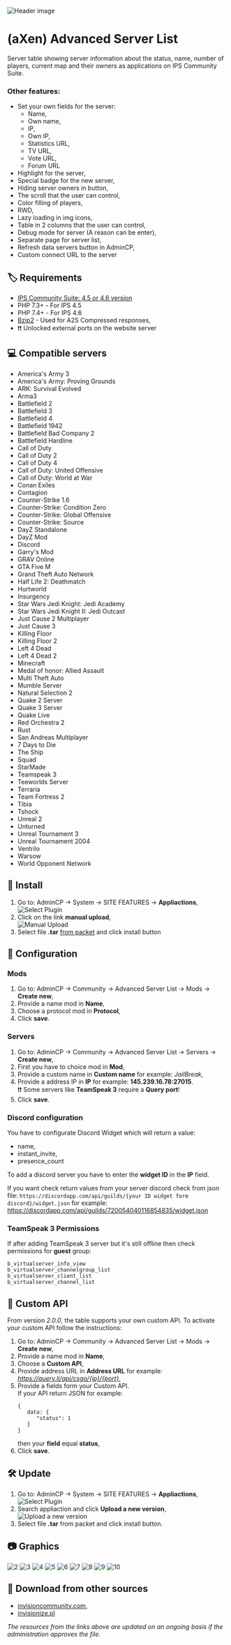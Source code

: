 ![Header image](https://files.axendev.net/projects/ips/applications/serverlist/1.png)

# (aXen) Advanced Server List

Server table showing server information about the status, name, number of players, current map and their owners as applications on IPS Community Suite.

### Other features:

- Set your own fields for the server:
  - Name,
  - Own name,
  - IP,
  - Own IP,
  - Statistics URL,
  - TV URL,
  - Vote URL,
  - Forum URL
- Highlight for the server,
- Special badge for the new server,
- Hiding server owners in button,
- The scroll that the user can control,
- Color filling of players,
- RWD,
- Lazy loading in img icons,
- Table in 2 columns that the user can control,
- Debug mode for server (A reason can be enter),
- Separate page for server list,
- Refresh data servers button in AdminCP,
- Custom connect URL to the server

## 🏷️ Requirements

- [IPS Community Suite: 4.5 or 4.6 version](https://invisioncommunity.com/)
- PHP 7.3+ - For IPS 4.5
- PHP 7.4+ - For IPS 4.6
- [Bzip2](https://www.php.net/manual/en/book.bzip2.php) - Used for A2S Compressed responses,
- ❗❗ Unlocked external ports on the website server

## 💻 Compatible servers

- America's Army 3
- America's Army: Proving Grounds
- ARK: Survival Evolved
- Arma3
- Battlefield 2
- Battlefield 3
- Battlefield 4
- Battlefield 1942
- Battlefield Bad Company 2
- Battlefield Hardline
- Call of Duty
- Call of Duty 2
- Call of Duty 4
- Call of Duty: United Offensive
- Call of Duty: World at War
- Conan Exiles
- Contagion
- Counter-Strike 1.6
- Counter-Strike: Condition Zero
- Counter-Strike: Global Offensive
- Counter-Strike: Source
- DayZ Standalone
- DayZ Mod
- Discord
- Garry's Mod
- GRAV Online
- GTA Five M
- Grand Theft Auto Network
- Half Life 2: Deathmatch
- Hurtworld
- Insurgency
- Star Wars Jedi Knight: Jedi Academy
- Star Wars Jedi Knight II: Jedi Outcast
- Just Cause 2 Multiplayer
- Just Cause 3
- Killing Floor
- Killing Floor 2
- Left 4 Dead
- Left 4 Dead 2
- Minecraft
- Medal of honor: Allied Assault
- Multi Theft Auto
- Mumble Server
- Natural Selection 2
- Quake 2 Server
- Quake 3 Server
- Quake Live
- Red Orchestra 2
- Rust
- San Andreas Multiplayer
- 7 Days to Die
- The Ship
- Squad
- StarMade
- Teamspeak 3
- Teeworlds Server
- Terraria
- Team Fortress 2
- Tibia
- Tshock
- Unreal 2
- Unturned
- Unreal Tournament 3
- Unreal Tournament 2004
- Ventrilo
- Warsow
- World Opponent Network

## 🧰 Install

1. Go to: AdminCP -> System -> SITE FEATURES -> **Appliactions**,  
   ![Select Plugin](https://files.axendev.net/github/app/admincp_select.png)
2. Click on the link **manual upload**,  
   ![Manual Upload](https://files.axendev.net/github/app/manual_upload.png)
3. Select file **.tar** [from packet](https://github.com/aXenDeveloper/ips-app-advanced-serverlist/releases) and click install button

## 🔨 Configuration

### Mods

1. Go to: AdminCP -> Community -> Advanced Server List -> Mods -> **Create new**,
2. Provide a name mod in **Name**,
3. Choose a protocol mod in **Protocol**,
4. Click **save**.

### Servers

1. Go to: AdminCP -> Community -> Advanced Server List -> Servers -> **Create new**,
2. First you have to choice mod in **Mod**,
3. Provide a custom name in **Custom name** for example: _JailBreak_,
4. Provide a address IP in **IP** for example: **145.239.16.78:27015**.  
   ❗❗ Some servers like **TeamSpeak 3** require a **Query port**!
5. Click **save**.

### Discord configuration

You have to configurate Discord Widget which will return a value:

- name,
- instant_invite,
- presence_count

To add a discord server you have to enter the **widget ID** in the **IP** field.

If you want check return values from your server discord check from json file: `https://discordapp.com/api/guilds/{your ID widget form discord}/widget.json` for example: https://discordapp.com/api/guilds/720054040116854835/widget.json

### TeamSpeak 3 Permissions

If after adding TeamSpeak 3 server but it's still offline then check permissions for **guest** group:

```
b_virtualserver_info_view
b_virtualserver_channelgroup_list
b_virtualserver_client_list
b_virtualserver_channel_list
```

## 🔧 Custom API

From version _2.0.0_, the table supports your own custom API. To activate your custom API follow the instructions:

1. Go to: AdminCP -> Community -> Advanced Server List -> Mods -> **Create new**,
2. Provide a name mod in **Name**,
3. Choose a **Custom API**,
4. Provide address URL in **Address URL** for example: _https://query.li/api/csgo/{ip}/{port}_,
5. Provide a fields form your Custom API.  
   If your API return JSON for example:
   ```
   {
      data: {
         "status": 1
      }
   }
   ```
   then your **field** equal **status**,
6. Click **save**.

## 🛠️ Update

1. Go to: AdminCP -> System -> SITE FEATURES -> **Appliactions**,  
   ![Select Plugin](https://files.axendev.net/github/app/admincp_select.png)
2. Search appliaction and click **Upload a new version**,  
   ![Upload a new version](https://files.axendev.net/github/app/new_version_upload.png)
3. Select file **.tar** from packet and click install button.

## 📷 Graphics

![2](https://files.axendev.net/projects/ips/applications/serverlist/2.png)
![3](https://files.axendev.net/projects/ips/applications/serverlist/3.png)
![4](https://files.axendev.net/projects/ips/applications/serverlist/4.png)
![5](https://files.axendev.net/projects/ips/applications/serverlist/5.png)
![6](https://files.axendev.net/projects/ips/applications/serverlist/6.png)
![7](https://files.axendev.net/projects/ips/applications/serverlist/7.png)
![8](https://files.axendev.net/projects/ips/applications/serverlist/8.png)
![9](https://files.axendev.net/projects/ips/applications/serverlist/9.png)
![10](https://files.axendev.net/projects/ips/applications/serverlist/10.png)

## 🔌 Download from other sources

- [invisioncommunity.com](https://invisioncommunity.com/files/file/9852-axen-advanced-server-list/),
- [invisionize.pl](https://forum.invisionize.pl/files/file/825-axen-advanced-server-list/)

_The resources from the links above are updated on an ongoing basis if the administration approves the file._

